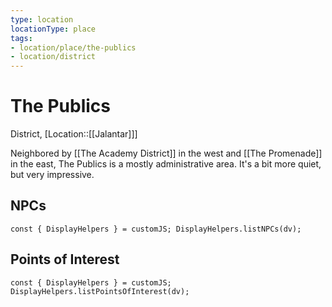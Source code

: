 ```yaml
---
type: location
locationType: place
tags: 
- location/place/the-publics
- location/district
---
```


# The Publics
District, [Location::[[Jalantar]]]

Neighbored by [[The Academy District]] in the west and [[The Promenade]] in the east, The Publics is a mostly administrative area. It's a bit more quiet, but very impressive. 

## NPCs
```dataviewjs
const { DisplayHelpers } = customJS; DisplayHelpers.listNPCs(dv);
```

## Points of Interest
```dataviewjs
const { DisplayHelpers } = customJS; DisplayHelpers.listPointsOfInterest(dv);
```
